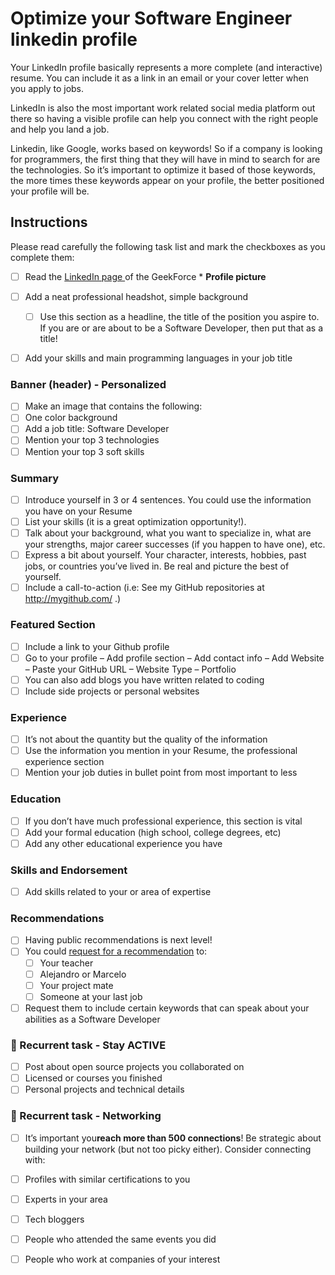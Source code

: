# Optimize your Software Engineer linkedin profile

Your LinkedIn profile basically represents a more complete (and interactive) resume. 
You can include it as a link in an email or your cover letter when you apply to jobs.

LinkedIn is also the most important work related social media platform out there so
having a visible profile can help you connect with the right people and help you land a
job.

Linkedin, like Google, works based on keywords! So if a company is looking for
programmers, the first thing that they will have in mind to search for are the
technologies. So it’s important to optimize it based of those keywords, the more times
these keywords appear on your profile, the better positioned your profile will be.

## Instructions

Please read carefully the following task list and mark the checkboxes as you complete
them:

- [ ] Read the [LinkedIn page ](https://4geeksacademy.notion.site/About-LinkedIn-db2a04efb8f14f43a1c53e410d8d274d) of the GeekForce * **Profile picture**

- [ ] Add a neat professional headshot, simple background
	- [ ] Use this section as a headline, the title of the position you aspire to. If you are or are about to be a Software Developer, then put that as a title!
- [ ]  Add your skills and main programming languages in your job title

### Banner (header) - Personalized

- [ ] Make an image that contains the following:
- [ ] One color background 
- [ ] Add a job title: Software Developer
- [ ] Mention your top 3 technologies
- [ ] Mention your top 3 soft skills 

### Summary

- [ ] Introduce yourself in 3 or 4 sentences. You could use the information you have on your Resume
- [ ] List your skills (it is a great optimization opportunity!). 
- [ ] Talk about your background, what you want to specialize in, what are your strengths, major career successes (if you happen to have one), etc.
- [ ] Express a bit about yourself. Your character, interests, hobbies, past jobs, or countries you’ve lived in. Be real and picture the best of yourself.
- [ ] Include a call-to-action (i.e: See my GitHub repositories at http://mygithub.com/ .)

### Featured Section
- [ ] Include a link to your Github profile 
- [ ] Go to your profile – Add profile section – Add contact info – Add Website – Paste your GitHub URL – Website Type – Portfolio
- [ ] You can also add blogs you have written related to coding 
- [ ] Include side projects or personal websites

### Experience

- [ ] It’s not about the quantity but the quality of the information 
- [ ] Use the information you mention in your Resume, the professional experience section
- [ ] Mention your job duties in bullet point from most important to less  

### Education

- [ ] If you don’t have much professional experience, this section is vital 
- [ ] Add your formal education (high school, college degrees, etc)
- [ ] Add any other educational experience you have 

### Skills and Endorsement
- [ ] Add skills related to your or area of expertise 

### Recommendations
- [ ] Having public recommendations is next level!
- [ ]  You could  [request for a recommendation](https://www.linkedin.com/help/linkedin/answer/a546682/request-a-recommendation?lang=en)  to: 
	- [ ] Your teacher 
	- [ ] Alejandro or Marcelo 
	- [ ] Your project mate 
	- [ ]  Someone at your last job 

- [ ] Request them to include certain keywords that can speak about your abilities as a Software Developer 

### 🔄  Recurrent task - Stay ACTIVE
- [ ] Post about open source projects you collaborated on 
- [ ]  Licensed or courses you finished 
- [ ]  Personal projects and technical details 

### 🔄  Recurrent task - Networking
- [ ] It’s important you**reach more than 500 connections**! Be strategic about building your network (but not too picky either). Consider connecting with: 
- [ ] Profiles with similar certifications to you
- [ ] Experts in your area 
- [ ] Tech bloggers 
- [ ] People who attended the same events you did 
- [ ] People who work at companies of your interest 

